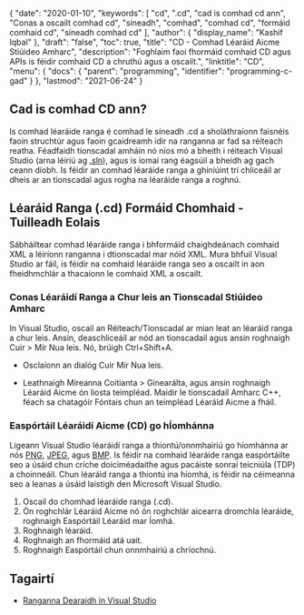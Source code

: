 {
  "date": "2020-01-10",
  "keywords": [
"cd",
".cd",
"cad is comhad cd ann",
"Conas a oscailt comhad cd",
"síneadh",
"comhad",
"comhad cd",
"formáid comhaid cd",
"síneadh comhad cd"
],
  "author": {
    "display_name": "Kashif Iqbal"
},
  "draft": "false",
  "toc": true,
  "title": "CD - Comhad Léaráid Aicme Stiúideo Amharc",
  "description": "Foghlaim faoi fhormáid comhaid CD agus APIs is féidir comhaid CD a chruthú agus a oscailt.",
  "linktitle": "CD",
  "menu": {
    "docs": {
      "parent": "programming",
      "identifier": "programming-c-gad"
}
},
  "lastmod": "2021-06-24"
}

## Cad is comhad CD ann?

Is comhad léaráide ranga é comhad le síneadh .cd a sholáthraíonn faisnéis faoin struchtúr agus faoin gcaidreamh idir na ranganna ar fad sa réiteach reatha. Féadfaidh tionscadal amháin nó níos mó a bheith i réiteach Visual Studio (arna léiriú ag [.sln](/programming/sln/)), agus is iomaí rang éagsúil a bheidh ag gach ceann díobh. Is féidir an comhad léaráide ranga a ghiniúint trí chliceáil ar dheis ar an tionscadal agus rogha na léaráide ranga a roghnú.

## Léaráid Ranga (.cd) Formáid Chomhaid - Tuilleadh Eolais

Sábháiltear comhad léaráide ranga i bhformáid chaighdeánach comhaid XML a léiríonn ranganna i dtionscadal mar nóid XML. Mura bhfuil Visual Studio ar fáil, is féidir na comhaid léaráide ranga seo a oscailt in aon fheidhmchlár a thacaíonn le comhaid XML a oscailt.

### Conas Léaráidí Ranga a Chur leis an Tionscadal Stiúideo Amharc

In Visual Studio, oscail an Réiteach/Tionscadal ar mian leat an léaráid ranga a chur leis. Ansin, deaschliceáil ar nód an tionscadail agus ansin roghnaigh Cuir > Mír Nua leis. Nó, brúigh Ctrl+Shift+A.

 * Osclaíonn an dialóg Cuir Mír Nua leis.

 * Leathnaigh Míreanna Coitianta > Ginearálta, agus ansin roghnaigh Léaráid Aicme ón liosta teimpléad. Maidir le tionscadail Amharc C++, féach sa chatagóir Fóntais chun an teimpléad Léaráid Aicme a fháil.

### Easpórtáil Léaráidí Aicme (CD) go hÍomhánna

Ligeann Visual Studio léaráidí ranga a thiontú/onnmhairiú go híomhánna ar nós [PNG](/image/png/), [JPEG](/image/jpeg/), agus [BMP](/image/bmp/). Is féidir na comhaid léaráide ranga easpórtáilte seo a úsáid chun críche doiciméadaithe agus pacáiste sonraí teicniúla (TDP) a choinneáil. Chun léaráid ranga a thiontú ina híomhá, is féidir na céimeanna seo a leanas a úsáid laistigh den Microsoft Visual Studio.

1. Oscail do chomhad léaráide ranga (.cd).
1. Ón roghchlár Léaráid Aicme nó ón roghchlár aicearra dromchla léaráide, roghnaigh Easpórtáil Léaráid mar Íomhá.
1. Roghnaigh léaráid.
1. Roghnaigh an fhormáid atá uait.
1. Roghnaigh Easpórtáil chun onnmhairiú a chríochnú.

## Tagairtí

* [Ranganna Dearaidh in Visual Studio]( https://learn.microsoft.com/en-us/visualstudio/ide/class-designer/designing-and-viewing-classes-and-types?view=vs-2019)


